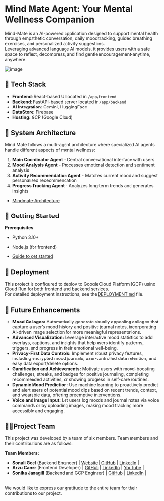 # Mind Mate Agent: Your Mental Wellness Companion
Mind-Mate is an AI-powered application designed to support mental health through empathetic conversation, daily mood tracking, guided breathing exercises, and personalized activity suggestions. </br> Leveraging advanced language AI models, it provides users with a safe space to reflect, decompress, and find gentle encouragement-anytime, anywhere.

![image](https://github.com/user-attachments/assets/a5ab2dff-4d32-42aa-b593-d845bfe2ed79)


## 🧰 Tech Stack
- **Frontend**: React-based UI located in `/app/frontend`
- **Backend**: FastAPI-based server located in `/app/backend`
- **AI Integration**: Gemini, HuggingFace
- **DataStore**: Firebase
- **Hosting:** GCP (Google Cloud)


## 🧱 System Architecture

Mind Mate follows a multi-agent architecture where specialized AI agents handle different aspects of mental wellness:

1. **Main Coordinator Agent** - Central conversational interface with users
2. **Mood Analysis Agent** - Processes emotional detection and sentiment analysis
3. **Activity Recommendation Agent** - Matches current mood and suggest personalised receommendation
4. **Progress Tracking Agent** - Analyzes long-term trends and generates insights

- [Mindmate-Architecture](mindmate-architecture.md)

## 🚀 Getting Started

**Prerequisites**
- Python 3.10+
- Node.js (for frontend)

- [Guide to get started](DevelopersGuide.md)


## 📡 Deployment

This project is configured to deploy to Google Cloud Platform (GCP) using Cloud Run for both frontend and backend services. 
</br> For detailed deployment instructions, see the [DEPLOYMENT.md](DEPLOYMENT.md) file.


## 🔮 Future Enhancements

- **Mood Collages:** Automatically generate visually appealing collages that capture a user’s mood history and positive journal notes, incorporating AI-driven image selection for more meaningful representations.
- **Advanced Visualization:** Leverage interactive mood statistics to add overlays, captions, and insights that help users identify patterns, triggers, and progress in their emotional well-being.
- **Privacy-First Data Controls:** Implement robust privacy features, including encrypted mood journals, user-controlled data retention, and easy data export/delete options.
- **Gamification and Achievements:** Motivate users with mood-boosting challenges, streaks, and badges for positive journaling, completing recommended activities, or showing progress in self-care routines.
- **Dynamic Mood Prediction:** Use machine learning to proactively predict and alert users of potential mood dips based on recent trends, context, and wearable data, offering preemptive interventions.
- **Voice and Image Input:** Let users log moods and journal notes via voice commands or by uploading images, making mood tracking more accessible and engaging.

## 🌟🤝Project Team
This project was developed by a team of six members. Team members and their contributions are as follows:

**Team Members:**

- **Sonali Goel** (Backend Engineer) | [Website](https://sonaligoel.carrd.co/) | [GitHub](https://github.com/goelsonali) | [LinkedIn](https://www.linkedin.com/in/sonali-goel-tech/) | 
- **Arzu Caner** (Frontend Developer) | [GitHub](https://github.com/arzucaner) | [LinkedIn](https://www.linkedin.com/in/arzucaner/) | [YouTube](@Codearz) |
- **Sonika Janagill** (Backend and GCP Engineer) | [GitHub](https://github.com/sjanagill) | [LinkedIn](https://www.linkedin.com/in/sonikaj/) | 

</br>We would like to express our gratitude to the entire team for their contributions to our project.
